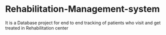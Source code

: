 # Rehabilitation-Management-system
It is a Database project for end to end tracking of patients who visit and get treated in Rehabilitation center
